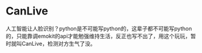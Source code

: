 # CanLive
人工智能让人脸识别？python是不可能写python的，这辈子都不可能写python的，只能靠调emokit的api才能勉强维持生活，反正也写不出了，用这个玩玩，暂时就叫CanLive，检测对方生气了没。
